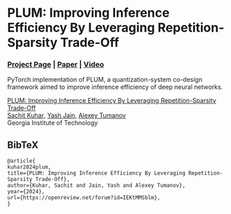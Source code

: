# PLUM: Improving Inference Efficiency By Leveraging Repetition-Sparsity Trade-Off

### [Project Page](https://github.com/sachitkuhar/PLUM) | [Paper](https://openreview.net/pdf?id=IEKtMMSblm) | [Video](https://www.youtube.com/watch?v=nE_CYDWqQ_I) 
PyTorch implementation of PLUM, a quantization-system co-design framework aimed to improve inference efficiency of deep neural networks.

[PLUM: Improving Inference Efficiency By Leveraging Repetition-Sparsity Trade-Off](https://github.com/sachitkuhar/PLUM)  
 [Sachit Kuhar](https://sachitkuhar.github.io/)<sup></sup>,
 [Yash Jain](https://jinga-lala.github.io/),
 [Alexey Tumanov](https://github.com/sachitkuhar/PLUM)<br>
 Georgia Institute of Technology <br>

## BibTeX

```
@article{
kuhar2024plum,
title={PLUM: Improving Inference Efficiency By Leveraging Repetition-Sparsity Trade-Off},
author={Kuhar, Sachit and Jain, Yash and Alexey Tumanov},
year={2024},
url={https://openreview.net/forum?id=IEKtMMSblm},
}
```
